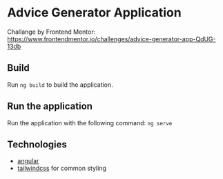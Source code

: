 # Advice Generator Application

Challange by Frontend Mentor: https://www.frontendmentor.io/challenges/advice-generator-app-QdUG-13db

## Build
Run `ng build` to build the application.

## Run the application
Run the application with the following command: `ng serve`

## Technologies
- [angular](https://github.com/angular/angular)
- [tailwindcss](https://github.com/tailwindlabs/tailwindcss) for common styling
